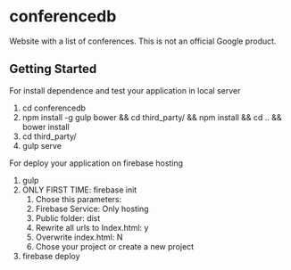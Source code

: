 # conferencedb
Website with a list of conferences. This is not an official Google product.

## Getting Started

For install dependence and test your application in local server

1. cd conferencedb
2. npm install -g gulp bower && cd third_party/ && npm install && cd .. && bower install
3. cd third_party/
4. gulp serve


For deploy your application on firebase hosting

1. gulp
2. ONLY FIRST TIME: firebase init 
	1. Chose this parameters: 
	2. Firebase Service: Only hosting
	3. Public folder: dist
	4. Rewrite all urls to Index.html: y
	5. Overwrite index.html: N
	6. Chose your project or create a new project
3. firebase deploy

